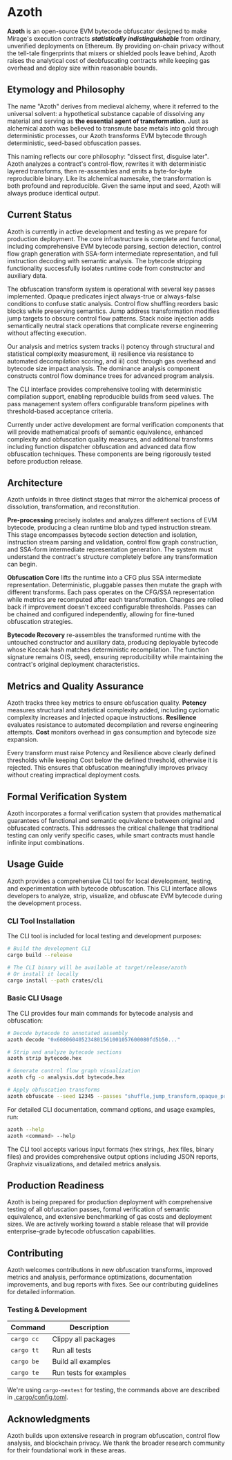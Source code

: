 # Azoth

**Azoth** is an open-source EVM bytecode obfuscator designed to make Mirage's execution contracts ***statistically indistinguishable*** from ordinary, unverified deployments on Ethereum. By providing on-chain privacy without the tell-tale fingerprints that mixers or shielded pools leave behind, Azoth raises the analytical cost of deobfuscating contracts while keeping gas overhead and deploy size within reasonable bounds.

## Etymology and Philosophy

The name "Azoth" derives from medieval alchemy, where it referred to the universal solvent: a hypothetical substance capable of dissolving any material and serving as **the essential agent of transformation**. Just as alchemical azoth was believed to transmute base metals into gold through deterministic processes, our Azoth transforms EVM bytecode through deterministic, seed-based obfuscation passes.

This naming reflects our core philosophy: "dissect first, disguise later". Azoth analyzes a contract's control-flow, rewrites it with deterministic layered transforms, then re-assembles and emits a byte-for-byte reproducible binary. Like its alchemical namesake, the transformation is both profound and reproducible. Given the same input and seed, Azoth will always produce identical output.

## Current Status

Azoth is currently in active development and testing as we prepare for production deployment. The core infrastructure is complete and functional, including comprehensive EVM bytecode parsing, section detection, control flow graph generation with SSA-form intermediate representation, and full instruction decoding with semantic analysis. The bytecode stripping functionality successfully isolates runtime code from constructor and auxiliary data.

The obfuscation transform system is operational with several key passes implemented. Opaque predicates inject always-true or always-false conditions to confuse static analysis. Control flow shuffling reorders basic blocks while preserving semantics. Jump address transformation modifies jump targets to obscure control flow patterns. Stack noise injection adds semantically neutral stack operations that complicate reverse engineering without affecting execution.

Our analysis and metrics system tracks i) potency through structural and statistical complexity measurement, ii) resilience via resistance to automated decompilation scoring, and iii) cost through gas overhead and bytecode size impact analysis. The dominance analysis component constructs control flow dominance trees for advanced program analysis.

The CLI interface provides comprehensive tooling with deterministic compilation support, enabling reproducible builds from seed values. The pass management system offers configurable transform pipelines with threshold-based acceptance criteria.

Currently under active development are formal verification components that will provide mathematical proofs of semantic equivalence, enhanced complexity and obfuscation quality measures, and additional transforms including function dispatcher obfuscation and advanced data flow obfuscation techniques. These components are being rigorously tested before production release.

## Architecture

Azoth unfolds in three distinct stages that mirror the alchemical process of dissolution, transformation, and reconstitution.

**Pre-processing** precisely isolates and analyzes different sections of EVM bytecode, producing a clean runtime blob and typed instruction stream. This stage encompasses bytecode section detection and isolation, instruction stream parsing and validation, control flow graph construction, and SSA-form intermediate representation generation. The system must understand the contract's structure completely before any transformation can begin.

**Obfuscation Core** lifts the runtime into a CFG plus SSA intermediate representation. Deterministic, pluggable passes then mutate the graph with different transforms. Each pass operates on the CFG/SSA representation while metrics are recomputed after each transformation. Changes are rolled back if improvement doesn't exceed configurable thresholds. Passes can be chained and configured independently, allowing for fine-tuned obfuscation strategies.

**Bytecode Recovery** re-assembles the transformed runtime with the untouched constructor and auxiliary data, producing deployable bytecode whose Keccak hash matches deterministic recompilation. The function signature remains O(S, seed), ensuring reproducibility while maintaining the contract's original deployment characteristics.

## Metrics and Quality Assurance

Azoth tracks three key metrics to ensure obfuscation quality. **Potency** measures structural and statistical complexity added, including cyclomatic complexity increases and injected opaque instructions. **Resilience** evaluates resistance to automated decompilation and reverse engineering attempts. **Cost** monitors overhead in gas consumption and bytecode size expansion.

Every transform must raise Potency and Resilience above clearly defined thresholds while keeping Cost below the defined threshold, otherwise it is rejected. This ensures that obfuscation meaningfully improves privacy without creating impractical deployment costs.

## Formal Verification System
Azoth incorporates a formal verification system that provides mathematical guarantees of functional and semantic equivalence between original and obfuscated contracts. This addresses the critical challenge that traditional testing can only verify specific cases, while smart contracts must handle infinite input combinations.

## Usage Guide

Azoth provides a comprehensive CLI tool for local development, testing, and experimentation with bytecode obfuscation. This CLI interface allows developers to analyze, strip, visualize, and obfuscate EVM bytecode during the development process.

### CLI Tool Installation

The CLI tool is included for local testing and development purposes:

```bash
# Build the development CLI
cargo build --release

# The CLI binary will be available at target/release/azoth
# Or install it locally
cargo install --path crates/cli
```

### Basic CLI Usage

The CLI provides four main commands for bytecode analysis and obfuscation:

```bash
# Decode bytecode to annotated assembly
azoth decode "0x608060405234801561001057600080fd5b50..."

# Strip and analyze bytecode sections  
azoth strip bytecode.hex

# Generate control flow graph visualization
azoth cfg -o analysis.dot bytecode.hex

# Apply obfuscation transforms
azoth obfuscate --seed 12345 --passes "shuffle,jump_transform,opaque_pred" bytecode.hex
```

For detailed CLI documentation, command options, and usage examples, run:

```bash
azoth --help
azoth <command> --help
```

The CLI tool accepts various input formats (hex strings, .hex files, binary files) and provides comprehensive output options including JSON reports, Graphviz visualizations, and detailed metrics analysis.

## Production Readiness

Azoth is being prepared for production deployment with comprehensive testing of all obfuscation passes, formal verification of semantic equivalence, and extensive benchmarking of gas costs and deployment sizes. We are actively working toward a stable release that will provide enterprise-grade bytecode obfuscation capabilities.

## Contributing

Azoth welcomes contributions in new obfuscation transforms, improved metrics and analysis, performance optimizations, documentation improvements, and bug reports with fixes. See our contributing guidelines for detailed information.

### Testing & Development

| Command    | Description            |
| ---------- | ---------------------- |
| `cargo cc` | Clippy all packages    |
| `cargo tt` | Run all tests          |
| `cargo be` | Build all examples     |
| `cargo te` | Run tests for examples |

We're using `cargo-nextest` for testing, the commands above are described in [.cargo/config.toml](.cargo/config.toml).


## Acknowledgments

Azoth builds upon extensive research in program obfuscation, control flow analysis, and blockchain privacy. We thank the broader research community for their foundational work in these areas.
